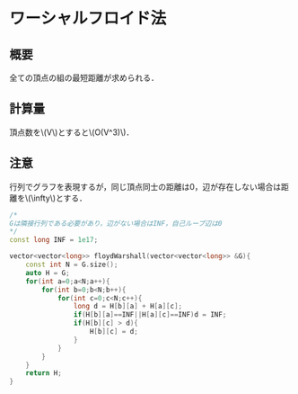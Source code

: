 # ワーシャルフロイド法
## 概要
全ての頂点の組の最短距離が求められる．

## 計算量
頂点数を\\(V\\)とすると\\(O(V^3)\\)．

## 注意
行列でグラフを表現するが，同じ頂点同士の距離は0，辺が存在しない場合は距離を\\(\infty\\)とする．

```cpp
/*
Gは隣接行列である必要があり，辺がない場合はINF，自己ループ辺は0
*/
const long INF = 1e17;

vector<vector<long>> floydWarshall(vector<vector<long>> &G){
    const int N = G.size();
    auto H = G;
    for(int a=0;a<N;a++){
        for(int b=0;b<N;b++){
            for(int c=0;c<N;c++){
                long d = H[b][a] + H[a][c];
                if(H[b][a]==INF||H[a][c]==INF)d = INF;
                if(H[b][c] > d){
                    H[b][c] = d;
                }
            }
        }
    }
    return H;
}

```

